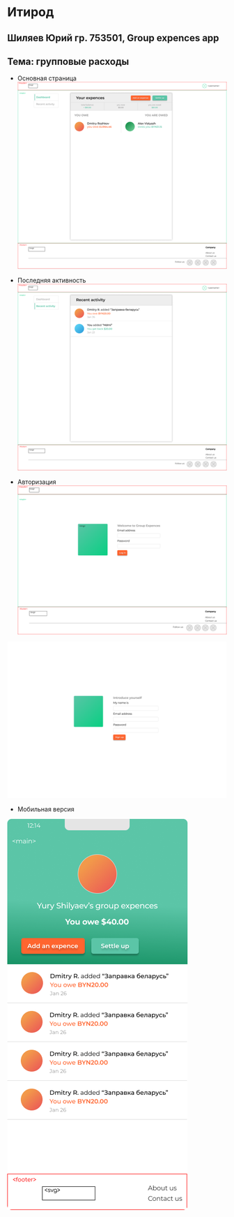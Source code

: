 # Итирод

## Шиляев Юрий гр. 753501, Group expences app

## Тема: групповые расходы

- Основная страница
![](dashboard.png)

- Последняя активность
![](recentactivity.png)

- Авторизация
![](login.png)

![](signup.png)

- Мобильная версия

![](mobile.png)
